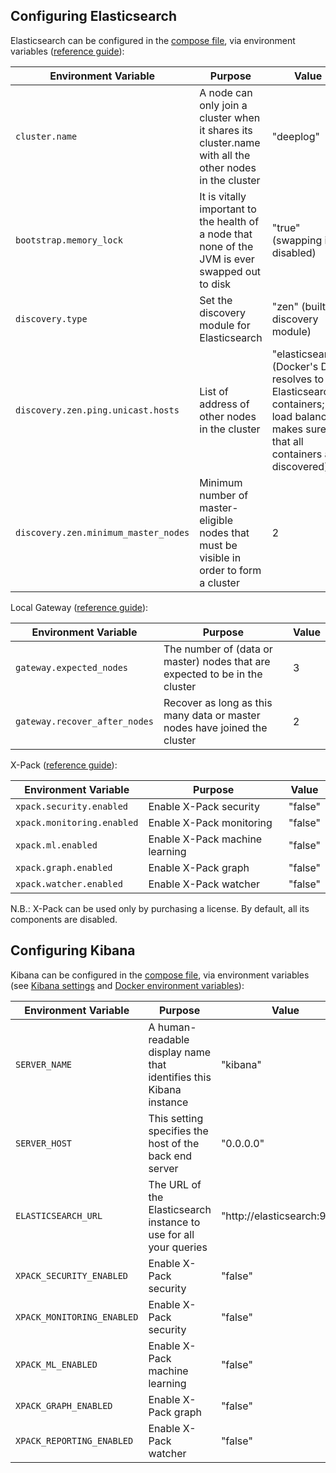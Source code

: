 ## Configuring Elasticsearch
Elasticsearch can be configured in the [compose file](../../log-server/docker-compose.yml), via environment variables ([reference guide](https://www.elastic.co/guide/en/elasticsearch/reference/5.4/important-settings.html)):

| Environment Variable | Purpose | Value |
| --- | --- | --- |
| `cluster.name` | A node can only join a cluster when it shares its cluster.name with all the other nodes in the cluster | "deeplog" |
| `bootstrap.memory_lock` | It is vitally important to the health of a node that none of the JVM is ever swapped out to disk |"true" (swapping is disabled) |
| `discovery.type` | Set the discovery module for Elasticsearch | "zen" (builtin discovery module) |
| `discovery.zen.ping.unicast.hosts` | List of address of other nodes in the cluster | "elasticsearch" (Docker's DNS resolves to Elasticsearch containers; load balancing makes sure that all containers are discovered) |
| `discovery.zen.minimum_master_nodes` | Minimum number of master-eligible nodes that must be visible in order to form a cluster | 2 |

Local Gateway ([reference guide](https://www.elastic.co/guide/en/elasticsearch/reference/5.4/modules-gateway.html)):

| Environment Variable | Purpose | Value |
| --- | --- | --- |
| `gateway.expected_nodes` | The number of (data or master) nodes that are expected to be in the cluster | 3 |
| `gateway.recover_after_nodes` | Recover as long as this many data or master nodes have joined the cluster | 2 |

X-Pack ([reference guide](https://www.elastic.co/guide/en/x-pack/5.4/index.html)):

| Environment Variable | Purpose | Value |
| --- | --- | --- |
| `xpack.security.enabled` | Enable X-Pack security | "false" |
| `xpack.monitoring.enabled` | Enable X-Pack monitoring | "false" |
| `xpack.ml.enabled` | Enable X-Pack machine learning | "false" |
| `xpack.graph.enabled` | Enable X-Pack graph | "false" |
| `xpack.watcher.enabled` | Enable X-Pack watcher | "false" |

N.B.: X-Pack can be used only by purchasing a license. By default, all its components are disabled.

## Configuring Kibana
Kibana can be configured in the [compose file](../../log-server/docker-compose.yml), via environment variables (see [Kibana settings](https://www.elastic.co/guide/en/kibana/5.4/settings.html) and [Docker environment variables](https://www.elastic.co/guide/en/kibana/5.4/_configuring_kibana_on_docker.html)):

| Environment Variable | Purpose | Value |
| --- | --- | --- |
| `SERVER_NAME` | A human-readable display name that identifies this Kibana instance | "kibana" |
| `SERVER_HOST` | This setting specifies the host of the back end server | "0.0.0.0" |
| `ELASTICSEARCH_URL` | The URL of the Elasticsearch instance to use for all your queries | "http://elasticsearch:9200" |
| `XPACK_SECURITY_ENABLED` | Enable X-Pack security | "false" |
| `XPACK_MONITORING_ENABLED` | Enable X-Pack security | "false" |
| `XPACK_ML_ENABLED` | Enable X-Pack machine learning | "false" |
| `XPACK_GRAPH_ENABLED` | Enable X-Pack graph | "false" |
| `XPACK_REPORTING_ENABLED` | Enable X-Pack watcher | "false" |
